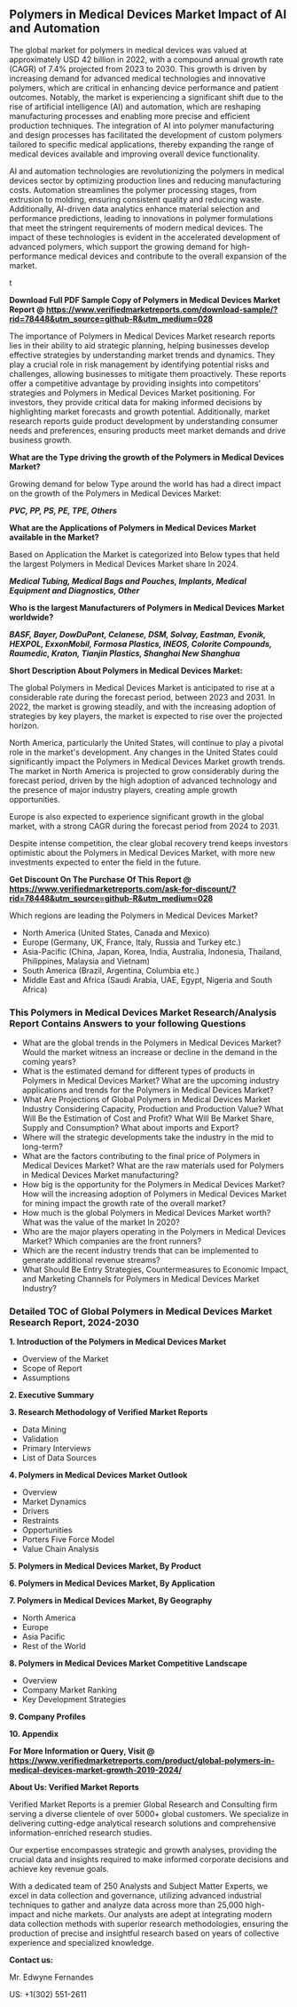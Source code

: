 <h2>Polymers in Medical Devices Market Impact of AI and Automation</h2><p>The global market for polymers in medical devices was valued at approximately USD 42 billion in 2022, with a compound annual growth rate (CAGR) of 7.4% projected from 2023 to 2030. This growth is driven by increasing demand for advanced medical technologies and innovative polymers, which are critical in enhancing device performance and patient outcomes. Notably, the market is experiencing a significant shift due to the rise of artificial intelligence (AI) and automation, which are reshaping manufacturing processes and enabling more precise and efficient production techniques. The integration of AI into polymer manufacturing and design processes has facilitated the development of custom polymers tailored to specific medical applications, thereby expanding the range of medical devices available and improving overall device functionality.</p><p>AI and automation technologies are revolutionizing the polymers in medical devices sector by optimizing production lines and reducing manufacturing costs. Automation streamlines the polymer processing stages, from extrusion to molding, ensuring consistent quality and reducing waste. Additionally, AI-driven data analytics enhance material selection and performance predictions, leading to innovations in polymer formulations that meet the stringent requirements of modern medical devices. The impact of these technologies is evident in the accelerated development of advanced polymers, which support the growing demand for high-performance medical devices and contribute to the overall expansion of the market.</p>t</p><p id="" class=""><strong>Download Full PDF Sample Copy of Polymers in Medical Devices Market Report @ <a href="https://www.verifiedmarketreports.com/download-sample/?rid=78448&utm_source=github-R&utm_medium=028" target="_blank">https://www.verifiedmarketreports.com/download-sample/?rid=78448&utm_source=github-R&utm_medium=028</a></strong></p><p>The importance of&nbsp;Polymers in Medical Devices Market research reports lies in their ability to aid strategic planning, helping businesses develop effective strategies by understanding market trends and dynamics. They play a crucial role in risk management by identifying potential risks and challenges, allowing businesses to mitigate them proactively. These reports offer a competitive advantage by providing insights into competitors' strategies and Polymers in Medical Devices Market positioning. For investors, they provide critical data for making informed decisions by highlighting market forecasts and growth potential. Additionally, market research reports guide product development by understanding consumer needs and preferences, ensuring products meet market demands and drive business growth.</p><p><strong>What are the&nbsp;Type driving the growth of the Polymers in Medical Devices Market?</strong></p><p id="" class="">Growing demand for below Type around the world has had a direct impact on the growth of the Polymers in Medical Devices Market:</p><em><strong>PVC, PP, PS, PE, TPE, Others</strong></em></p><strong>What are the&nbsp;Applications&nbsp;of Polymers in Medical Devices Market available in the Market?</strong></p><p id="" class="">Based on Application the Market is categorized into Below types that held the largest Polymers in Medical Devices Market share In 2024.</p><em><strong>Medical Tubing, Medical Bags and Pouches, Implants, Medical Equipment and Diagnostics, Other</strong></em></p><strong>Who is the largest Manufacturers of Polymers in Medical Devices Market worldwide?</strong></p><p><em><strong>BASF, Bayer, DowDuPont, Celanese, DSM, Solvay, Eastman, Evonik, HEXPOL, ExxonMobil, Formosa Plastics, INEOS, Colorite Compounds, Raumedic, Kraton, Tianjin Plastics, Shanghai New Shanghua</strong></em></p><p id="" class=""><strong>Short Description About Polymers in Medical Devices Market:</strong></p><p>The global Polymers in Medical Devices Market is anticipated to rise at a considerable rate during the forecast period, between 2023 and 2031. In 2022, the market is growing steadily, and with the increasing adoption of strategies by key players, the market is expected to rise over the projected horizon.</p><p>North America, particularly the United States, will continue to play a pivotal role in the market's development. Any changes in the United States could significantly impact the Polymers in Medical Devices Market growth trends. The market in North America is projected to grow considerably during the forecast period, driven by the high adoption of advanced technology and the presence of major industry players, creating ample growth opportunities.</p><p>Europe is also expected to experience significant growth in the global market, with a strong CAGR during the forecast period from 2024 to 2031.</p><p>Despite intense competition, the clear global recovery trend keeps investors optimistic about the Polymers in Medical Devices Market, with more new investments expected to enter the field in the future.</p><p id="" class=""><strong>Get Discount On The Purchase Of This Report @ <a href="https://www.verifiedmarketreports.com/ask-for-discount/?rid=78448&utm_source=github-R&utm_medium=028" target="_blank">https://www.verifiedmarketreports.com/ask-for-discount/?rid=78448&utm_source=github-R&utm_medium=028</a></strong></p>Which regions are leading the Polymers in Medical Devices Market?</p><ul><li>North America (United States, Canada and Mexico)</li><li>Europe (Germany, UK, France, Italy, Russia and Turkey etc.)</li><li>Asia-Pacific (China, Japan, Korea, India, Australia, Indonesia, Thailand, Philippines, Malaysia and Vietnam)</li><li>South America (Brazil, Argentina, Columbia etc.)</li><li>Middle East and Africa (Saudi Arabia, UAE, Egypt, Nigeria and South Africa)</li></ul><h3 id="" class="">This Polymers in Medical Devices Market Research/Analysis Report Contains Answers to your following Questions</h3><ul><li>What are the global trends in the Polymers in Medical Devices Market? Would the market witness an increase or decline in the demand in the coming years?</li><li>What is the estimated demand for different types of products in Polymers in Medical Devices Market? What are the upcoming industry applications and trends for the Polymers in Medical Devices Market?</li><li>What Are Projections of Global Polymers in Medical Devices Market Industry Considering Capacity, Production and Production Value? What Will Be the Estimation of Cost and Profit? What Will Be Market Share, Supply and Consumption? What about imports and Export?</li><li>Where will the strategic developments take the industry in the mid to long-term?</li><li>What are the factors contributing to the final price of Polymers in Medical Devices Market? What are the raw materials used for Polymers in Medical Devices Market manufacturing?</li><li>How big is the opportunity for the Polymers in Medical Devices Market? How will the increasing adoption of Polymers in Medical Devices Market for mining impact the growth rate of the overall market?</li><li>How much is the global Polymers in Medical Devices Market worth? What was the value of the market In 2020?</li><li>Who are the major players operating in the Polymers in Medical Devices Market? Which companies are the front runners?</li><li>Which are the recent industry trends that can be implemented to generate additional revenue streams?</li><li>What Should Be Entry Strategies, Countermeasures to Economic Impact, and Marketing Channels for Polymers in Medical Devices Market Industry?</li></ul><h3 id="" class="">Detailed TOC of Global Polymers in Medical Devices Market Research Report, 2024-2030</h3><p id="" class=""><strong>1. Introduction of the Polymers in Medical Devices Market</strong></p><ul><li>Overview of the Market</li><li>Scope of Report</li><li>Assumptions</li></ul><p id="" class=""><strong>2. Executive Summary</strong></p><p id="" class=""><strong>3. Research Methodology of Verified Market Reports</strong></p><ul><li>Data Mining</li><li>Validation</li><li>Primary Interviews</li><li>List of Data Sources</li></ul><p id="" class=""><strong>4. Polymers in Medical Devices Market Outlook</strong></p><ul><li>Overview</li><li>Market Dynamics</li><li>Drivers</li><li>Restraints</li><li>Opportunities</li><li>Porters Five Force Model</li><li>Value Chain Analysis</li></ul><p id="" class=""><strong>5. Polymers in Medical Devices Market, By Product</strong></p><p id="" class=""><strong>6. Polymers in Medical Devices Market, By Application</strong></p><p id="" class=""><strong>7. Polymers in Medical Devices Market, By Geography</strong></p><ul><li>North America</li><li>Europe</li><li>Asia Pacific</li><li>Rest of the World</li></ul><p id="" class=""><strong>8. Polymers in Medical Devices Market Competitive Landscape</strong></p><ul><li>Overview</li><li>Company Market Ranking</li><li>Key Development Strategies</li></ul><p id="" class=""><strong>9. Company Profiles</strong></p><p id="" class=""><strong>10. Appendix</strong></p><p id="" class=""><strong>For More Information or Query, Visit @ <a href="https://www.verifiedmarketreports.com/product/global-polymers-in-medical-devices-market-growth-2019-2024/" target="_blank">https://www.verifiedmarketreports.com/product/global-polymers-in-medical-devices-market-growth-2019-2024/</a></strong></p><p id="" class=""><strong>About Us: Verified Market Reports</strong></p><p id="" class="">Verified Market Reports is a premier Global Research and Consulting firm serving a diverse clientele of over 5000+ global customers. We specialize in delivering cutting-edge analytical research solutions and comprehensive information-enriched research studies.</p><p id="" class="">Our expertise encompasses strategic and growth analyses, providing the crucial data and insights required to make informed corporate decisions and achieve key revenue goals.</p><p id="" class="">With a dedicated team of 250 Analysts and Subject Matter Experts, we excel in data collection and governance, utilizing advanced industrial techniques to gather and analyze data across more than 25,000 high-impact and niche markets. Our analysts are adept at integrating modern data collection methods with superior research methodologies, ensuring the production of precise and insightful research based on years of collective experience and specialized knowledge.</p><p id="" class=""><strong>Contact us:</strong></p><p id="" class="">Mr. Edwyne Fernandes</p><p id="" class="">US: +1(302) 551-2611</p>